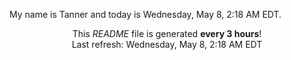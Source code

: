 My name is Tanner and today is Wednesday, May 8, 2:18 AM EDT.

<p align="center">This <i>README</i> file is generated <b>every 3 hours</b>!</br>Last refresh: Wednesday, May 8, 2:18 AM EDT<br /></p>
